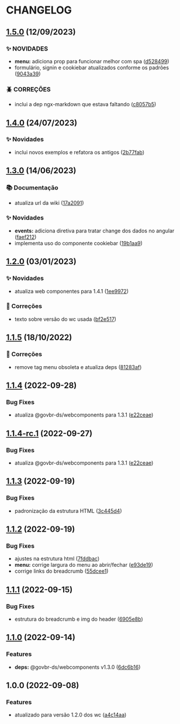 # CHANGELOG

## [1.5.0](https://gitlab.com/govbr-ds/bibliotecas/wc/govbr-ds-wc-quickstart-angular/compare/v1.4.0...v1.5.0) (12/09/2023)

### ✨ NOVIDADES

- **menu:** adiciona prop para funcionar melhor com spa ([d528499](https://gitlab.com/govbr-ds/bibliotecas/wc/govbr-ds-wc-quickstart-angular/commit/d528499225139384d4376507fd765b40e69547e2))
- formulário, signin e cookiebar atualizados conforme os padrões ([9043a39](https://gitlab.com/govbr-ds/bibliotecas/wc/govbr-ds-wc-quickstart-angular/commit/9043a39d8fc228a3edd41f44fcae706ece81b3fd))

### 🪲 CORREÇÕES

- inclui a dep ngx-markdown que estava faltando ([c8057b5](https://gitlab.com/govbr-ds/bibliotecas/wc/govbr-ds-wc-quickstart-angular/commit/c8057b5511b8801efcea18c9434b0aeb3a36fd97))

## [1.4.0](https://gitlab.com/govbr-ds/bibliotecas/wc/govbr-ds-wc-quickstart-angular/compare/v1.3.0...v1.4.0) (24/07/2023)

### ✨ Novidades

- inclui novos exemplos e refatora os antigos ([2b77fab](https://gitlab.com/govbr-ds/bibliotecas/wc/govbr-ds-wc-quickstart-angular/commit/2b77fabdcdd81dd0f8f4e23deec3c735d567c498))

## [1.3.0](https://gitlab.com/govbr-ds/bibliotecas/wc/govbr-ds-wc-quickstart-angular/compare/v1.2.0...v1.3.0) (14/06/2023)

### 📚 Documentação

- atualiza url da wiki ([17a2091](https://gitlab.com/govbr-ds/bibliotecas/wc/govbr-ds-wc-quickstart-angular/commit/17a20912f7193ce0a0e77ae66de071c0555bcc40))

### ✨ Novidades

- **events:** adiciona diretiva para tratar change dos dados no angular ([faef212](https://gitlab.com/govbr-ds/bibliotecas/wc/govbr-ds-wc-quickstart-angular/commit/faef212208809b3dabb100141e47f72f9289ad70))
- implementa uso do componente cookiebar ([19b1aa9](https://gitlab.com/govbr-ds/bibliotecas/wc/govbr-ds-wc-quickstart-angular/commit/19b1aa951a57ef9db1a5105060b8445f15ba5ff2))

## [1.2.0](https://gitlab.com/govbr-ds/bibliotecas/wc/govbr-ds-wc-quickstart-angular/compare/v1.1.5...v1.2.0) (03/01/2023)

### :sparkles: Novidades

- atualiza web componentes para 1.4.1 ([1ee9972](https://gitlab.com/govbr-ds/bibliotecas/wc/govbr-ds-wc-quickstart-angular/commit/1ee9972c71be103cc4e210c6fc34be48a307b89f))

### :bug: Correções

- texto sobre versão do wc usada ([bf2e517](https://gitlab.com/govbr-ds/bibliotecas/wc/govbr-ds-wc-quickstart-angular/commit/bf2e5174681d9b85f54ab51e9698802dd185e9ab))

## [1.1.5](https://gitlab.com/govbr-ds/bibliotecas/wc/govbr-ds-wc-quickstart-angular/compare/v1.1.4...v1.1.5) (18/10/2022)

### :bug: Correções

- remove tag menu obsoleta e atualiza deps ([81283af](https://gitlab.com/govbr-ds/bibliotecas/wc/govbr-ds-wc-quickstart-angular/commit/81283af5e07733e97a0aa9f7aced55e1a44b9255))

## [1.1.4](https://gitlab.com/govbr-ds/bibliotecas/wc/govbr-ds-wc-quickstart-angular/compare/v1.1.3...v1.1.4) (2022-09-28)

### Bug Fixes

- atualiza @govbr-ds/webcomponents para 1.3.1 ([e22ceae](https://gitlab.com/govbr-ds/bibliotecas/wc/govbr-ds-wc-quickstart-angular/commit/e22ceaebb2f52af3f1c67c1008f075e7348f6438))

## [1.1.4-rc.1](https://gitlab.com/govbr-ds/bibliotecas/wc/govbr-ds-wc-quickstart-angular/compare/v1.1.3...v1.1.4-rc.1) (2022-09-27)

### Bug Fixes

- atualiza @govbr-ds/webcomponents para 1.3.1 ([e22ceae](https://gitlab.com/govbr-ds/bibliotecas/wc/govbr-ds-wc-quickstart-angular/commit/e22ceaebb2f52af3f1c67c1008f075e7348f6438))

## [1.1.3](https://gitlab.com/govbr-ds/bibliotecas/wc/govbr-ds-wc-quickstart-angular/compare/v1.1.2...v1.1.3) (2022-09-19)

### Bug Fixes

- padronização da estrutura HTML ([3c445d4](https://gitlab.com/govbr-ds/bibliotecas/wc/govbr-ds-wc-quickstart-angular/commit/3c445d4a92c503281e1fc08fcf7a0181c9cfcd60))

## [1.1.2](https://gitlab.com/govbr-ds/bibliotecas/wc/govbr-ds-wc-quickstart-angular/compare/v1.1.1...v1.1.2) (2022-09-19)

### Bug Fixes

- ajustes na estrutura html ([7fddbac](https://gitlab.com/govbr-ds/bibliotecas/wc/govbr-ds-wc-quickstart-angular/commit/7fddbac6cbcbe9dbcaa4b553a4af99a80430db9b))
- **menu:** corrige largura do menu ao abrir/fechar ([e93de19](https://gitlab.com/govbr-ds/bibliotecas/wc/govbr-ds-wc-quickstart-angular/commit/e93de19be03a1d0953f0a390751ad5d974096504))
- corrige links do breadcrumb ([55dcee1](https://gitlab.com/govbr-ds/bibliotecas/wc/govbr-ds-wc-quickstart-angular/commit/55dcee1c12d0d811d534b5dd997558185339bb90))

## [1.1.1](https://gitlab.com/govbr-ds/bibliotecas/wc/govbr-ds-wc-quickstart-angular/compare/v1.1.0...v1.1.1) (2022-09-15)

### Bug Fixes

- estrutura do breadcrumb e img do header ([6905e8b](https://gitlab.com/govbr-ds/bibliotecas/wc/govbr-ds-wc-quickstart-angular/commit/6905e8bd787ad5a4214d16f37d2a6f4cbb09a0c4))

## [1.1.0](https://gitlab.com/govbr-ds/bibliotecas/wc/govbr-ds-wc-quickstart-angular/compare/v1.0.0...v1.1.0) (2022-09-14)

### Features

- **deps:** @govbr-ds/webcomponents v1.3.0 ([6dc6b16](https://gitlab.com/govbr-ds/bibliotecas/wc/govbr-ds-wc-quickstart-angular/commit/6dc6b16104e4e2e9cf4632b9ae8ad5c200a75f97))

## 1.0.0 (2022-09-08)

### Features

- atualizado para versão 1.2.0 dos wc ([a4c14aa](https://gitlab.com/govbr-ds/bibliotecas/wc/govbr-ds-wc-quickstart-angular/commit/a4c14aa2ffb137ad40b3c428bca4a74ee65d8179))
